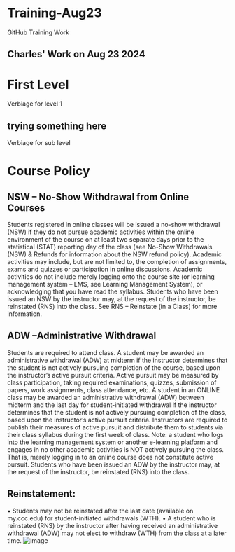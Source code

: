 # Training-Aug23
GitHub Training Work

## Charles' Work on Aug 23 2024

# First Level
Verbiage for level 1

## trying something here
Verbiage for sub level
# Course Policy
## NSW – No-Show Withdrawal from Online Courses
Students registered in online classes will be issued a no-show withdrawal (NSW) if they do not pursue academic activities within the online environment of the course on at least two separate days prior to the statistical (STAT) reporting day of the class (see No-Show Withdrawals (NSW) & Refunds for information about the NSW refund policy). Academic activities may include, but are not limited to, the completion of assignments, exams and quizzes or participation in online discussions. Academic activities do not include merely logging onto the course site (or learning management system – LMS, see Learning Management System), or acknowledging that you have read the syllabus.
Students who have been issued an NSW by the instructor may, at the request of the instructor, be reinstated (RNS) into the class. See RNS – Reinstate (in a Class) for more information.

## ADW –Administrative Withdrawal
Students are required to attend class. A student may be awarded an administrative withdrawal (ADW) at midterm if the instructor determines that the student is not actively pursuing completion of the course, based upon the instructor’s active pursuit criteria. Active pursuit may be measured by class participation, taking required examinations, quizzes, submission of papers, work assignments, class attendance, etc.
A student in an ONLINE class may be awarded an administrative withdrawal (ADW) between midterm and the last day for student-initiated withdrawal if the instructor determines that the student is not actively pursuing completion of the class, based upon the instructor’s active pursuit criteria. Instructors are required to publish their measures of active pursuit and distribute them to students via their class syllabus during the first week of class. Note: a student who logs into the learning management system or another e-learning platform and engages in no other academic activities is NOT actively pursuing the class. That is, merely logging in to an online course does not constitute active pursuit.
Students who have been issued an ADW by the instructor may, at the request of the instructor, be reinstated (RNS) into the class. 

## Reinstatement:
•	Students may not be reinstated after the last date (available on my.ccc.edu) for student-initiated withdrawals (WTH). 
•	A student who is reinstated (RNS) by the instructor after having received an administrative withdrawal (ADW) may not elect to withdraw (WTH) from the class at a later time.
![image](https://github.com/user-attachments/assets/c66ce034-151a-4f93-913d-e7d0f3e13626)
